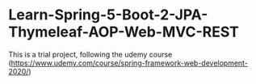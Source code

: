 # Learn-Spring-5-Boot-2-JPA-Thymeleaf-AOP-Web-MVC-REST
This is a trial project, following the udemy course (https://www.udemy.com/course/spring-framework-web-development-2020/)
